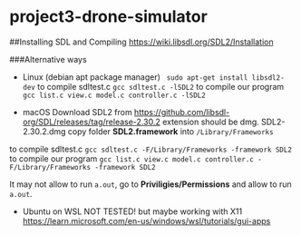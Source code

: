 # project3-drone-simulator
##Installing  SDL and Compiling
https://wiki.libsdl.org/SDL2/Installation

###Alternative ways
- Linux (debian apt package manager)
``` sudo apt-get install libsdl2-dev```
to compile sdltest.c
```gcc sdltest.c -lSDL2```
to compile our program
```gcc list.c view.c model.c controller.c -lSDL2```

- macOS
Download SDL2 from https://github.com/libsdl-org/SDL/releases/tag/release-2.30.2
extension should be dmg. SDL2-2.30.2.dmg 
copy folder **SDL2.framework** into ``/Library/Frameworks``

to compile sdltest.c
```gcc sdltest.c -F/Library/Frameworks -framework SDL2```
to compile our program
```gcc list.c view.c model.c controller.c -F/Library/Frameworks -framework SDL2```

It may not allow to run ``a.out``, go to **Priviligies/Permissions** and allow to run ``a.out``.

- Ubuntu on WSL NOT TESTED! but maybe working with X11 https://learn.microsoft.com/en-us/windows/wsl/tutorials/gui-apps
